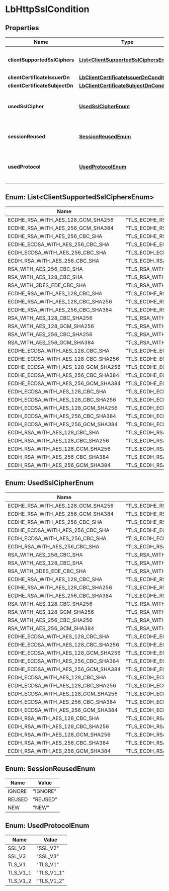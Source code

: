 # LbHttpSslCondition

## Properties
Name | Type | Description | Notes
------------ | ------------- | ------------- | -------------
**clientSupportedSslCiphers** | [**List&lt;ClientSupportedSslCiphersEnum&gt;**](#List&lt;ClientSupportedSslCiphersEnum&gt;) | Cipher list which supported by client |  [optional]
**clientCertificateIssuerDn** | [**LbClientCertificateIssuerDnCondition**](LbClientCertificateIssuerDnCondition.md) |  |  [optional]
**clientCertificateSubjectDn** | [**LbClientCertificateSubjectDnCondition**](LbClientCertificateSubjectDnCondition.md) |  |  [optional]
**usedSslCipher** | [**UsedSslCipherEnum**](#UsedSslCipherEnum) | Cipher used for an established SSL connection |  [optional]
**sessionReused** | [**SessionReusedEnum**](#SessionReusedEnum) | The type of SSL session reused |  [optional]
**usedProtocol** | [**UsedProtocolEnum**](#UsedProtocolEnum) | Protocol of an established SSL connection |  [optional]

<a name="List<ClientSupportedSslCiphersEnum>"></a>
## Enum: List&lt;ClientSupportedSslCiphersEnum&gt;
Name | Value
---- | -----
ECDHE_RSA_WITH_AES_128_GCM_SHA256 | &quot;TLS_ECDHE_RSA_WITH_AES_128_GCM_SHA256&quot;
ECDHE_RSA_WITH_AES_256_GCM_SHA384 | &quot;TLS_ECDHE_RSA_WITH_AES_256_GCM_SHA384&quot;
ECDHE_RSA_WITH_AES_256_CBC_SHA | &quot;TLS_ECDHE_RSA_WITH_AES_256_CBC_SHA&quot;
ECDHE_ECDSA_WITH_AES_256_CBC_SHA | &quot;TLS_ECDHE_ECDSA_WITH_AES_256_CBC_SHA&quot;
ECDH_ECDSA_WITH_AES_256_CBC_SHA | &quot;TLS_ECDH_ECDSA_WITH_AES_256_CBC_SHA&quot;
ECDH_RSA_WITH_AES_256_CBC_SHA | &quot;TLS_ECDH_RSA_WITH_AES_256_CBC_SHA&quot;
RSA_WITH_AES_256_CBC_SHA | &quot;TLS_RSA_WITH_AES_256_CBC_SHA&quot;
RSA_WITH_AES_128_CBC_SHA | &quot;TLS_RSA_WITH_AES_128_CBC_SHA&quot;
RSA_WITH_3DES_EDE_CBC_SHA | &quot;TLS_RSA_WITH_3DES_EDE_CBC_SHA&quot;
ECDHE_RSA_WITH_AES_128_CBC_SHA | &quot;TLS_ECDHE_RSA_WITH_AES_128_CBC_SHA&quot;
ECDHE_RSA_WITH_AES_128_CBC_SHA256 | &quot;TLS_ECDHE_RSA_WITH_AES_128_CBC_SHA256&quot;
ECDHE_RSA_WITH_AES_256_CBC_SHA384 | &quot;TLS_ECDHE_RSA_WITH_AES_256_CBC_SHA384&quot;
RSA_WITH_AES_128_CBC_SHA256 | &quot;TLS_RSA_WITH_AES_128_CBC_SHA256&quot;
RSA_WITH_AES_128_GCM_SHA256 | &quot;TLS_RSA_WITH_AES_128_GCM_SHA256&quot;
RSA_WITH_AES_256_CBC_SHA256 | &quot;TLS_RSA_WITH_AES_256_CBC_SHA256&quot;
RSA_WITH_AES_256_GCM_SHA384 | &quot;TLS_RSA_WITH_AES_256_GCM_SHA384&quot;
ECDHE_ECDSA_WITH_AES_128_CBC_SHA | &quot;TLS_ECDHE_ECDSA_WITH_AES_128_CBC_SHA&quot;
ECDHE_ECDSA_WITH_AES_128_CBC_SHA256 | &quot;TLS_ECDHE_ECDSA_WITH_AES_128_CBC_SHA256&quot;
ECDHE_ECDSA_WITH_AES_128_GCM_SHA256 | &quot;TLS_ECDHE_ECDSA_WITH_AES_128_GCM_SHA256&quot;
ECDHE_ECDSA_WITH_AES_256_CBC_SHA384 | &quot;TLS_ECDHE_ECDSA_WITH_AES_256_CBC_SHA384&quot;
ECDHE_ECDSA_WITH_AES_256_GCM_SHA384 | &quot;TLS_ECDHE_ECDSA_WITH_AES_256_GCM_SHA384&quot;
ECDH_ECDSA_WITH_AES_128_CBC_SHA | &quot;TLS_ECDH_ECDSA_WITH_AES_128_CBC_SHA&quot;
ECDH_ECDSA_WITH_AES_128_CBC_SHA256 | &quot;TLS_ECDH_ECDSA_WITH_AES_128_CBC_SHA256&quot;
ECDH_ECDSA_WITH_AES_128_GCM_SHA256 | &quot;TLS_ECDH_ECDSA_WITH_AES_128_GCM_SHA256&quot;
ECDH_ECDSA_WITH_AES_256_CBC_SHA384 | &quot;TLS_ECDH_ECDSA_WITH_AES_256_CBC_SHA384&quot;
ECDH_ECDSA_WITH_AES_256_GCM_SHA384 | &quot;TLS_ECDH_ECDSA_WITH_AES_256_GCM_SHA384&quot;
ECDH_RSA_WITH_AES_128_CBC_SHA | &quot;TLS_ECDH_RSA_WITH_AES_128_CBC_SHA&quot;
ECDH_RSA_WITH_AES_128_CBC_SHA256 | &quot;TLS_ECDH_RSA_WITH_AES_128_CBC_SHA256&quot;
ECDH_RSA_WITH_AES_128_GCM_SHA256 | &quot;TLS_ECDH_RSA_WITH_AES_128_GCM_SHA256&quot;
ECDH_RSA_WITH_AES_256_CBC_SHA384 | &quot;TLS_ECDH_RSA_WITH_AES_256_CBC_SHA384&quot;
ECDH_RSA_WITH_AES_256_GCM_SHA384 | &quot;TLS_ECDH_RSA_WITH_AES_256_GCM_SHA384&quot;

<a name="UsedSslCipherEnum"></a>
## Enum: UsedSslCipherEnum
Name | Value
---- | -----
ECDHE_RSA_WITH_AES_128_GCM_SHA256 | &quot;TLS_ECDHE_RSA_WITH_AES_128_GCM_SHA256&quot;
ECDHE_RSA_WITH_AES_256_GCM_SHA384 | &quot;TLS_ECDHE_RSA_WITH_AES_256_GCM_SHA384&quot;
ECDHE_RSA_WITH_AES_256_CBC_SHA | &quot;TLS_ECDHE_RSA_WITH_AES_256_CBC_SHA&quot;
ECDHE_ECDSA_WITH_AES_256_CBC_SHA | &quot;TLS_ECDHE_ECDSA_WITH_AES_256_CBC_SHA&quot;
ECDH_ECDSA_WITH_AES_256_CBC_SHA | &quot;TLS_ECDH_ECDSA_WITH_AES_256_CBC_SHA&quot;
ECDH_RSA_WITH_AES_256_CBC_SHA | &quot;TLS_ECDH_RSA_WITH_AES_256_CBC_SHA&quot;
RSA_WITH_AES_256_CBC_SHA | &quot;TLS_RSA_WITH_AES_256_CBC_SHA&quot;
RSA_WITH_AES_128_CBC_SHA | &quot;TLS_RSA_WITH_AES_128_CBC_SHA&quot;
RSA_WITH_3DES_EDE_CBC_SHA | &quot;TLS_RSA_WITH_3DES_EDE_CBC_SHA&quot;
ECDHE_RSA_WITH_AES_128_CBC_SHA | &quot;TLS_ECDHE_RSA_WITH_AES_128_CBC_SHA&quot;
ECDHE_RSA_WITH_AES_128_CBC_SHA256 | &quot;TLS_ECDHE_RSA_WITH_AES_128_CBC_SHA256&quot;
ECDHE_RSA_WITH_AES_256_CBC_SHA384 | &quot;TLS_ECDHE_RSA_WITH_AES_256_CBC_SHA384&quot;
RSA_WITH_AES_128_CBC_SHA256 | &quot;TLS_RSA_WITH_AES_128_CBC_SHA256&quot;
RSA_WITH_AES_128_GCM_SHA256 | &quot;TLS_RSA_WITH_AES_128_GCM_SHA256&quot;
RSA_WITH_AES_256_CBC_SHA256 | &quot;TLS_RSA_WITH_AES_256_CBC_SHA256&quot;
RSA_WITH_AES_256_GCM_SHA384 | &quot;TLS_RSA_WITH_AES_256_GCM_SHA384&quot;
ECDHE_ECDSA_WITH_AES_128_CBC_SHA | &quot;TLS_ECDHE_ECDSA_WITH_AES_128_CBC_SHA&quot;
ECDHE_ECDSA_WITH_AES_128_CBC_SHA256 | &quot;TLS_ECDHE_ECDSA_WITH_AES_128_CBC_SHA256&quot;
ECDHE_ECDSA_WITH_AES_128_GCM_SHA256 | &quot;TLS_ECDHE_ECDSA_WITH_AES_128_GCM_SHA256&quot;
ECDHE_ECDSA_WITH_AES_256_CBC_SHA384 | &quot;TLS_ECDHE_ECDSA_WITH_AES_256_CBC_SHA384&quot;
ECDHE_ECDSA_WITH_AES_256_GCM_SHA384 | &quot;TLS_ECDHE_ECDSA_WITH_AES_256_GCM_SHA384&quot;
ECDH_ECDSA_WITH_AES_128_CBC_SHA | &quot;TLS_ECDH_ECDSA_WITH_AES_128_CBC_SHA&quot;
ECDH_ECDSA_WITH_AES_128_CBC_SHA256 | &quot;TLS_ECDH_ECDSA_WITH_AES_128_CBC_SHA256&quot;
ECDH_ECDSA_WITH_AES_128_GCM_SHA256 | &quot;TLS_ECDH_ECDSA_WITH_AES_128_GCM_SHA256&quot;
ECDH_ECDSA_WITH_AES_256_CBC_SHA384 | &quot;TLS_ECDH_ECDSA_WITH_AES_256_CBC_SHA384&quot;
ECDH_ECDSA_WITH_AES_256_GCM_SHA384 | &quot;TLS_ECDH_ECDSA_WITH_AES_256_GCM_SHA384&quot;
ECDH_RSA_WITH_AES_128_CBC_SHA | &quot;TLS_ECDH_RSA_WITH_AES_128_CBC_SHA&quot;
ECDH_RSA_WITH_AES_128_CBC_SHA256 | &quot;TLS_ECDH_RSA_WITH_AES_128_CBC_SHA256&quot;
ECDH_RSA_WITH_AES_128_GCM_SHA256 | &quot;TLS_ECDH_RSA_WITH_AES_128_GCM_SHA256&quot;
ECDH_RSA_WITH_AES_256_CBC_SHA384 | &quot;TLS_ECDH_RSA_WITH_AES_256_CBC_SHA384&quot;
ECDH_RSA_WITH_AES_256_GCM_SHA384 | &quot;TLS_ECDH_RSA_WITH_AES_256_GCM_SHA384&quot;

<a name="SessionReusedEnum"></a>
## Enum: SessionReusedEnum
Name | Value
---- | -----
IGNORE | &quot;IGNORE&quot;
REUSED | &quot;REUSED&quot;
NEW | &quot;NEW&quot;

<a name="UsedProtocolEnum"></a>
## Enum: UsedProtocolEnum
Name | Value
---- | -----
SSL_V2 | &quot;SSL_V2&quot;
SSL_V3 | &quot;SSL_V3&quot;
TLS_V1 | &quot;TLS_V1&quot;
TLS_V1_1 | &quot;TLS_V1_1&quot;
TLS_V1_2 | &quot;TLS_V1_2&quot;
